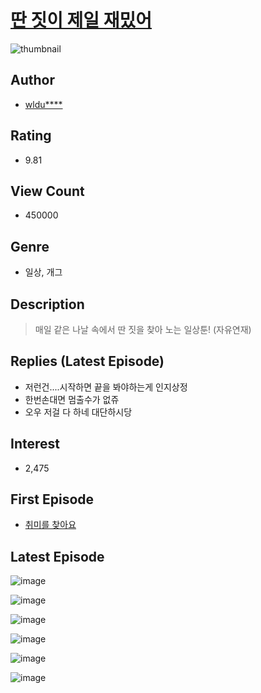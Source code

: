 # [딴 짓이 제일 재밌어](https://comic.naver.com/bestChallenge/list?titleId=761762)
![thumbnail](https://image-comic.pstatic.net/user_contents_data/challenge_comic/2021/01/14/315737/thumbnail_202x16449b66574_2e52_4ea3_90e1_5771b972a9cb_00002904.JPEG)

## Author
- [wldu****](https://comic.naver.com/artistTitle?id=315737)

## Rating
- 9.81

## View Count
- 450000

## Genre
- 일상, 개그

## Description
> 매일 같은 나날 속에서 딴 짓을 찾아 노는 일상툰! (자유연재)

## Replies (Latest Episode)
- 저런건....시작하면 끝을 봐야하는게 인지상정
- 한번손대면 멈출수가 없쥬
- 오우 저걸 다 하네 대단하시당

## Interest
- 2,475

## First Episode
- [취미를 찾아요](https://comic.naver.com/bestChallenge/detail?titleId=761762&no=1)

## Latest Episode
![image](https://image-comic.pstatic.net/user_contents_data/challenge_comic/2022/09/10/315737/upload_3976789767348249699.jpeg)

![image](https://image-comic.pstatic.net/user_contents_data/challenge_comic/2022/09/10/315737/upload_4063435682404722228.jpeg)

![image](https://image-comic.pstatic.net/user_contents_data/challenge_comic/2022/09/10/315737/upload_3906365142173312048.jpeg)

![image](https://image-comic.pstatic.net/user_contents_data/challenge_comic/2022/09/10/315737/upload_7003768351213380710.jpeg)

![image](https://image-comic.pstatic.net/user_contents_data/challenge_comic/2022/09/10/315737/upload_7076950934661838648.jpeg)

![image](https://image-comic.pstatic.net/user_contents_data/challenge_comic/2022/09/10/315737/upload_4136054203513790818.jpeg)
